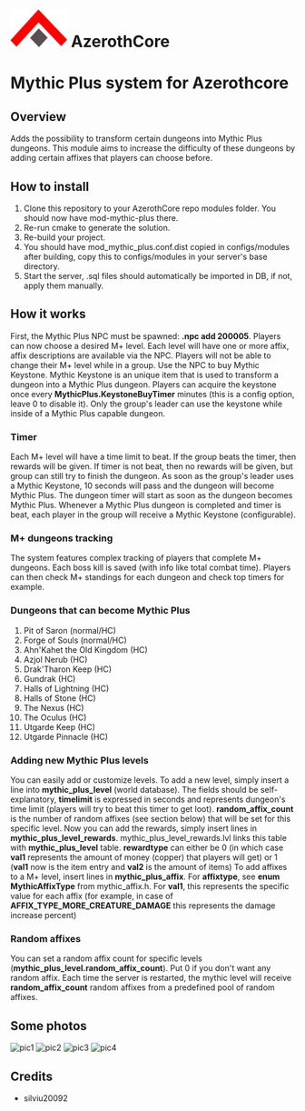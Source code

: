 # ![logo](https://raw.githubusercontent.com/azerothcore/azerothcore.github.io/master/images/logo-github.png) AzerothCore

# Mythic Plus system for Azerothcore

## Overview

Adds the possibility to transform certain dungeons into Mythic Plus dungeons. This module aims to increase the difficulty of these dungeons by adding certain affixes that players can choose before.

## How to install

1. Clone this repository to your AzerothCore repo modules folder. You should now have mod-mythic-plus there.
2. Re-run cmake to generate the solution.
3. Re-build your project.
4. You should have mod_mythic_plus.conf.dist copied in configs/modules after building, copy this to configs/modules in your server's base directory.
5. Start the server, .sql files should automatically be imported in DB, if not, apply them manually.

## How it works

First, the Mythic Plus NPC must be spawned: **.npc add 200005**. Players can now choose a desired M+ level. Each level will have one or more affix, affix descriptions are available via the NPC. Players will not be able to change their M+ level while in a group. Use the NPC to buy Mythic Keystone. Mythic Keystone is an unique item that is used to transform a dungeon into a Mythic Plus dungeon. Players can acquire the keystone once every **MythicPlus.KeystoneBuyTimer** minutes (this is a config option, leave 0 to disable it). Only the group's leader can use the keystone while inside of a Mythic Plus capable dungeon.

### Timer

Each M+ level will have a time limit to beat. If the group beats the timer, then rewards will be given. If timer is not beat, then no rewards will be given, but group can still try to finish the dungeon.
As soon as the group's leader uses a Mythic Keystone, 10 seconds will pass and the dungeon will become Mythic Plus. The dungeon timer will start as soon as the dungeon becomes Mythic Plus. Whenever a Mythic Plus dungeon is completed and timer is beat, each player in the group will receive a Mythic Keystone (configurable).

### M+ dungeons tracking

The system features complex tracking of players that complete M+ dungeons. Each boss kill is saved (with info like total combat time). Players can then check M+ standings for each dungeon and check top timers for example.

### Dungeons that can become Mythic Plus

1. Pit of Saron (normal/HC)
2. Forge of Souls (normal/HC)
3. Ahn'Kahet the Old Kingdom (HC)
4. Azjol Nerub (HC)
5. Drak'Tharon Keep (HC)
6. Gundrak (HC)
7. Halls of Lightning (HC)
8. Halls of Stone (HC)
9. The Nexus (HC)
10. The Oculus (HC)
11. Utgarde Keep (HC)
12. Utgarde Pinnacle (HC)

### Adding new Mythic Plus levels

You can easily add or customize levels.
To add a new level, simply insert a line into **mythic_plus_level** (world database). The fields should be self-explanatory, **timelimit** is expressed in seconds and represents dungeon's time limit (players will try to beat this timer to get loot). **random_affix_count** is the number of random affixes (see section below) that will be set for this specific level.
Now you can add the rewards, simply insert lines in **mythic_plus_level_rewards**. mythic_plus_level_rewards.lvl links this table with **mythic_plus_level** table. **rewardtype** can either be 0 (in which case **val1** represents the amount of money (copper) that players will get) or 1 (**val1** now is the item entry and **val2** is the amount of items)
To add affixes to a M+ level, insert lines in **mythic_plus_affix**. For **affixtype**, see **enum MythicAffixType** from mythic_affix.h. For **val1**, this represents the specific value for each affix (for example, in case of **AFFIX_TYPE_MORE_CREATURE_DAMAGE** this represents the damage increase percent)

### Random affixes

You can set a random affix count for specific levels (**mythic_plus_level.random_affix_count**). Put 0 if you don't want any random affix. Each time the server is restarted, the mythic level will receive **random_affix_count** random affixes from a predefined pool of random affixes.

## Some photos

![pic1](https://github.com/silviu20092/mod-mythic-plus/blob/master/pics/pic1.png?raw=true)
![pic2](https://github.com/silviu20092/mod-mythic-plus/blob/master/pics/pic2.png?raw=true)
![pic3](https://github.com/silviu20092/mod-mythic-plus/blob/master/pics/pic3.png?raw=true)
![pic4](https://github.com/silviu20092/mod-mythic-plus/blob/master/pics/pic4.png?raw=true)

## Credits
- silviu20092